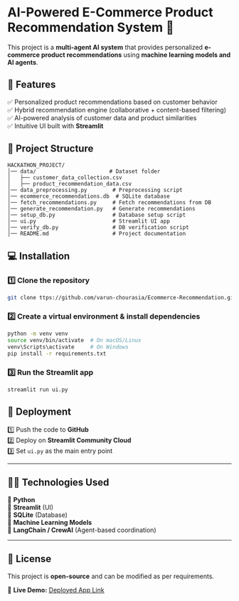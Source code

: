 # **AI-Powered E-Commerce Product Recommendation System** 🚀  

This project is a **multi-agent AI system** that provides personalized **e-commerce product recommendations** using **machine learning models and AI agents**.  

## **🔹 Features**  
✅ Personalized product recommendations based on customer behavior  
✅ Hybrid recommendation engine (collaborative + content-based filtering)  
✅ AI-powered analysis of customer data and product similarities  
✅ Intuitive UI built with **Streamlit**  

## **📂 Project Structure**  
```
HACKATHON_PROJECT/
│── data/                       # Dataset folder
│   ├── customer_data_collection.csv
│   ├── product_recommendation_data.csv
│── data_preprocessing.py        # Preprocessing script
│── ecommerce_recommendations.db  # SQLite database
│── fetch_recommendations.py     # Fetch recommendations from DB
│── generate_recommendation.py   # Generate recommendations
│── setup_db.py                  # Database setup script
│── ui.py                        # Streamlit UI app
│── verify_db.py                 # DB verification script
│── README.md                    # Project documentation
```

## **💻 Installation**  
### **1️⃣ Clone the repository**  
```bash
git clone ttps://github.com/varun-chourasia/Ecommerce-Recommendation.git
```

### **2️⃣ Create a virtual environment & install dependencies**  
```bash
python -m venv venv  
source venv/bin/activate  # On macOS/Linux
venv\Scripts\activate     # On Windows
pip install -r requirements.txt
```

### **3️⃣ Run the Streamlit app**  
```bash
streamlit run ui.py
```

## **🚀 Deployment**  
1️⃣ Push the code to **GitHub**  
2️⃣ Deploy on **Streamlit Community Cloud**  
3️⃣ Set `ui.py` as the main entry point  

---

## **👨‍💻 Technologies Used**  
🔹 **Python**  
🔹 **Streamlit** (UI)  
🔹 **SQLite** (Database)  
🔹 **Machine Learning Models**  
🔹 **LangChain / CrewAI** (Agent-based coordination)  

---

## **📝 License**  
This project is **open-source** and can be modified as per requirements.  

🔗 **Live Demo:** [Deployed App Link]([https://your-streamlit-app-url](https://ecommerce-recommendation-mgv82emywi9a49ysfe4dwd.streamlit.app/))  

